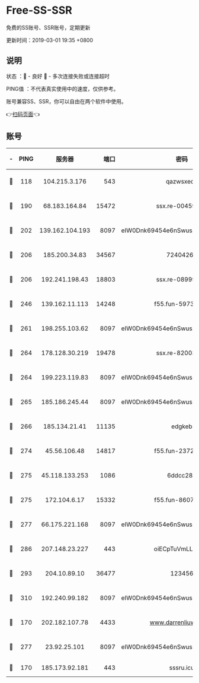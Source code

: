 # Free-SS-SSR

免费的SS账号、SSR账号，定期更新

更新时间：2019-03-01 19:35 +0800

## 说明

状态     ：🙂 - 良好 🙁 - 多次连接失败或连接超时

PING值   ：不代表真实使用中的速度，仅供参考。

账号兼容SS、SSR，你可以自由在两个软件中使用。

👉[扫码页面](https://liesauer.github.io/free-ss-ssr.github.io/)👈

## 账号

|-|PING|服务器|端口|密码|加密方式|区域|
|:----:|:----:|:-----:|-----:|:----:|:----:|:----:|
|🙂|118|104.215.3.176|543|qazwsxedc|aes-256-gcm|JP|
|🙂|190|68.183.164.84|15472|ssx.re-00459440|aes-256-cfb|US|
|🙂|202|139.162.104.193|8097|eIW0Dnk69454e6nSwuspv9DmS201tQ0D|aes-256-cfb|JP|
|🙂|206|185.200.34.83|34567|72404265|aes-256-cfb|US|
|🙂|206|192.241.198.43|18803|ssx.re-08999110|aes-256-cfb|US|
|🙂|246|139.162.11.113|14248|f55.fun-59730477|aes-256-cfb|SG|
|🙂|261|198.255.103.62|8097|eIW0Dnk69454e6nSwuspv9DmS201tQ0D|aes-256-cfb|US|
|🙂|264|178.128.30.219|19478|ssx.re-82003000|aes-256-cfb|SG|
|🙂|264|199.223.119.83|8097|eIW0Dnk69454e6nSwuspv9DmS201tQ0D|aes-256-cfb|US|
|🙂|265|185.186.245.44|8097|eIW0Dnk69454e6nSwuspv9DmS201tQ0D|aes-256-cfb|NL|
|🙂|266|185.134.21.41|11135|edgkeb|aes-256-cfb|GB|
|🙂|274|45.56.106.48|14817|f55.fun-23726526|aes-256-cfb|US|
|🙂|275|45.118.133.253|1086|6ddcc286|aes-256-cfb|SG|
|🙂|275|172.104.6.17|15332|f55.fun-86079232|aes-256-cfb|US|
|🙂|277|66.175.221.168|8097|eIW0Dnk69454e6nSwuspv9DmS201tQ0D|aes-256-cfb|US|
|🙂|286|207.148.23.227|443|oiECpTuVmLLxk4Ts|aes-256-cfb|US|
|🙂|293|204.10.89.10|36477|123456|aes-256-cfb|US|
|🙂|310|192.240.99.182|8097|eIW0Dnk69454e6nSwuspv9DmS201tQ0D|aes-256-cfb|US|
|🙂|170|202.182.107.78|4433|www.darrenliuwei.com|aes-256-cfb|JP|
|🙂|277|23.92.25.101|8097|eIW0Dnk69454e6nSwuspv9DmS201tQ0D|aes-256-cfb|US|
|🙁|170|185.173.92.181|443|sssru.icu|rc4-md5|RU|
